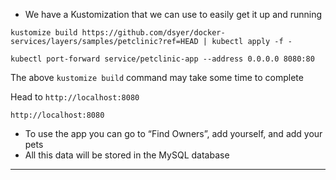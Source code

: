 

*   We have a Kustomization that we can use to easily get it up and running

```execute-1
kustomize build https://github.com/dsyer/docker-services/layers/samples/petclinic?ref=HEAD | kubectl apply -f -
```

```execute-1
kubectl port-forward service/petclinic-app --address 0.0.0.0 8080:80
```


The above `kustomize build` command may take some time to complete

Head to `http://localhost:8080` 
```execute-2
http://localhost:8080
```

*   To use the app you can go to “Find Owners”, add yourself, and add your pets
*   All this data will be stored in the MySQL database



---